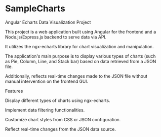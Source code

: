 # SampleCharts
 
Angular Echarts Data Visualization Project

This project is a web application built using Angular for the frontend and a Node.js/Express.js backend to serve data via API.

It utilizes the ngx-echarts library for chart visualization and manipulation. 

The application's main purpose is to display various types of charts (such as Pie, Column, Line, and Stack bar) based on data retrieved from a JSON file. 

Additionally, reflects real-time changes made to the JSON file without manual intervention on the frontend GUI.

Features

Display different types of charts using ngx-echarts.

Implement data filtering functionalities.

Customize chart styles from CSS or JSON configuration.

Reflect real-time changes from the JSON data source.
